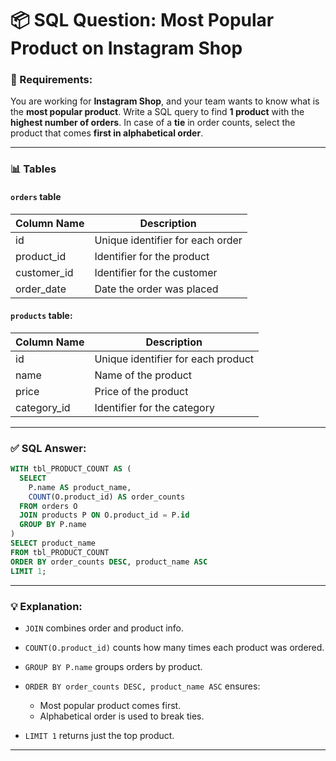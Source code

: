 # 📦 SQL Question: Most Popular Product on Instagram Shop


### 📝 Requirements:

You are working for **Instagram Shop**, and your team wants to know what is the **most popular product**. Write a SQL query to find **1 product** with the **highest number of orders**. In case of a **tie** in order counts, select the product that comes **first in alphabetical order**.

---

### 📊 Tables

#### `orders` table

| Column Name  | Description                      |
| ------------ | -------------------------------- |
| id           | Unique identifier for each order |
| product\_id  | Identifier for the product       |
| customer\_id | Identifier for the customer      |
| order\_date  | Date the order was placed        |

#### `products` table:

| Column Name  | Description                        |
| ------------ | ---------------------------------- |
| id           | Unique identifier for each product |
| name         | Name of the product                |
| price        | Price of the product               |
| category\_id | Identifier for the category        |

---

### ✅ SQL Answer:

```sql
WITH tbl_PRODUCT_COUNT AS (
  SELECT 
    P.name AS product_name, 
    COUNT(O.product_id) AS order_counts
  FROM orders O 
  JOIN products P ON O.product_id = P.id
  GROUP BY P.name
)
SELECT product_name
FROM tbl_PRODUCT_COUNT
ORDER BY order_counts DESC, product_name ASC
LIMIT 1;
```

---

### 💡 Explanation:

* `JOIN` combines order and product info.
* `COUNT(O.product_id)` counts how many times each product was ordered.
* `GROUP BY P.name` groups orders by product.
* `ORDER BY order_counts DESC, product_name ASC` ensures:

  * Most popular product comes first.
  * Alphabetical order is used to break ties.
* `LIMIT 1` returns just the top product.

---
